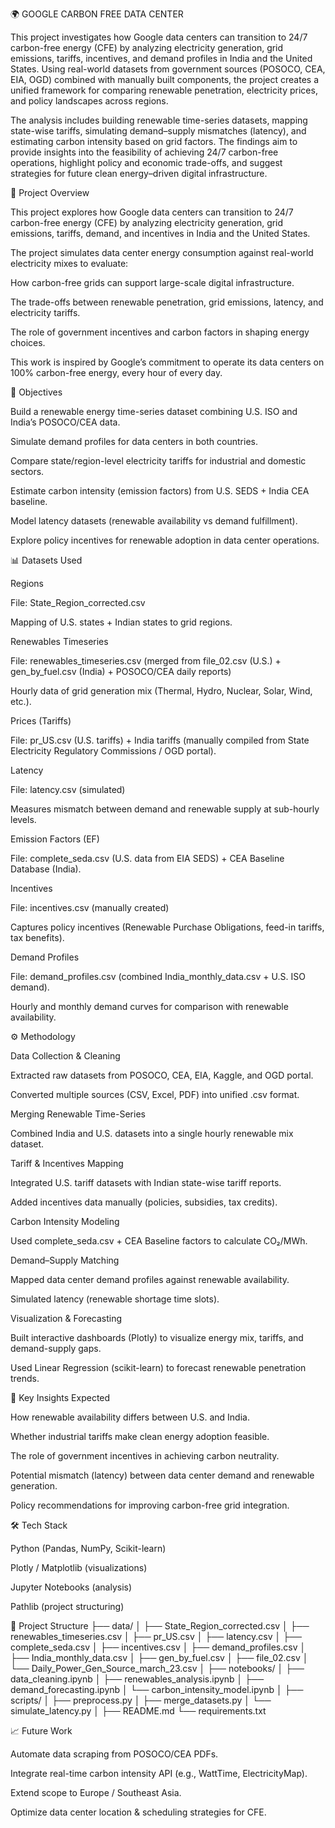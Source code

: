 🌍 GOOGLE CARBON FREE DATA CENTER

This project investigates how Google data centers can transition to 24/7 carbon-free energy (CFE) by analyzing electricity generation, grid emissions, tariffs, incentives, and demand profiles in India and the United States. Using real-world datasets from government sources (POSOCO, CEA, EIA, OGD) combined with manually built components, the project creates a unified framework for comparing renewable penetration, electricity prices, and policy landscapes across regions.

The analysis includes building renewable time-series datasets, mapping state-wise tariffs, simulating demand–supply mismatches (latency), and estimating carbon intensity based on grid factors. The findings aim to provide insights into the feasibility of achieving 24/7 carbon-free operations, highlight policy and economic trade-offs, and suggest strategies for future clean energy–driven digital infrastructure.


📌 Project Overview

This project explores how Google data centers can transition to 24/7 carbon-free energy (CFE) by analyzing electricity generation, grid emissions, tariffs, demand, and incentives in India and the United States.

The project simulates data center energy consumption against real-world electricity mixes to evaluate:

How carbon-free grids can support large-scale digital infrastructure.

The trade-offs between renewable penetration, grid emissions, latency, and electricity tariffs.

The role of government incentives and carbon factors in shaping energy choices.

This work is inspired by Google’s commitment to operate its data centers on 100% carbon-free energy, every hour of every day.

🎯 Objectives

Build a renewable energy time-series dataset combining U.S. ISO and India’s POSOCO/CEA data.

Simulate demand profiles for data centers in both countries.

Compare state/region-level electricity tariffs for industrial and domestic sectors.

Estimate carbon intensity (emission factors) from U.S. SEDS + India CEA baseline.

Model latency datasets (renewable availability vs demand fulfillment).

Explore policy incentives for renewable adoption in data center operations.

📊 Datasets Used

Regions

File: State_Region_corrected.csv

Mapping of U.S. states + Indian states to grid regions.

Renewables Timeseries

File: renewables_timeseries.csv (merged from file_02.csv (U.S.) + gen_by_fuel.csv (India) + POSOCO/CEA daily reports)

Hourly data of grid generation mix (Thermal, Hydro, Nuclear, Solar, Wind, etc.).

Prices (Tariffs)

File: pr_US.csv (U.S. tariffs) + India tariffs (manually compiled from State Electricity Regulatory Commissions / OGD portal).

Latency

File: latency.csv (simulated)

Measures mismatch between demand and renewable supply at sub-hourly levels.

Emission Factors (EF)

File: complete_seda.csv (U.S. data from EIA SEDS) + CEA Baseline Database (India).

Incentives

File: incentives.csv (manually created)

Captures policy incentives (Renewable Purchase Obligations, feed-in tariffs, tax benefits).

Demand Profiles

File: demand_profiles.csv (combined India_monthly_data.csv + U.S. ISO demand).

Hourly and monthly demand curves for comparison with renewable availability.

⚙️ Methodology

Data Collection & Cleaning

Extracted raw datasets from POSOCO, CEA, EIA, Kaggle, and OGD portal.

Converted multiple sources (CSV, Excel, PDF) into unified .csv format.

Merging Renewable Time-Series

Combined India and U.S. datasets into a single hourly renewable mix dataset.

Tariff & Incentives Mapping

Integrated U.S. tariff datasets with Indian state-wise tariff reports.

Added incentives data manually (policies, subsidies, tax credits).

Carbon Intensity Modeling

Used complete_seda.csv + CEA Baseline factors to calculate CO₂/MWh.

Demand–Supply Matching

Mapped data center demand profiles against renewable availability.

Simulated latency (renewable shortage time slots).

Visualization & Forecasting

Built interactive dashboards (Plotly) to visualize energy mix, tariffs, and demand-supply gaps.

Used Linear Regression (scikit-learn) to forecast renewable penetration trends.

🚀 Key Insights Expected

How renewable availability differs between U.S. and India.

Whether industrial tariffs make clean energy adoption feasible.

The role of government incentives in achieving carbon neutrality.

Potential mismatch (latency) between data center demand and renewable generation.

Policy recommendations for improving carbon-free grid integration.

🛠️ Tech Stack

Python (Pandas, NumPy, Scikit-learn)

Plotly / Matplotlib (visualizations)

Jupyter Notebooks (analysis)

Pathlib (project structuring)

📂 Project Structure
├── data/
│   ├── State_Region_corrected.csv
│   ├── renewables_timeseries.csv
│   ├── pr_US.csv
│   ├── latency.csv
│   ├── complete_seda.csv
│   ├── incentives.csv
│   ├── demand_profiles.csv
│   ├── India_monthly_data.csv
│   ├── gen_by_fuel.csv
│   ├── file_02.csv
│   └── Daily_Power_Gen_Source_march_23.csv
│
├── notebooks/
│   ├── data_cleaning.ipynb
│   ├── renewables_analysis.ipynb
│   ├── demand_forecasting.ipynb
│   └── carbon_intensity_model.ipynb
│
├── scripts/
│   ├── preprocess.py
│   ├── merge_datasets.py
│   └── simulate_latency.py
│
├── README.md
└── requirements.txt

📈 Future Work

Automate data scraping from POSOCO/CEA PDFs.

Integrate real-time carbon intensity API (e.g., WattTime, ElectricityMap).

Extend scope to Europe / Southeast Asia.

Optimize data center location & scheduling strategies for CFE.
